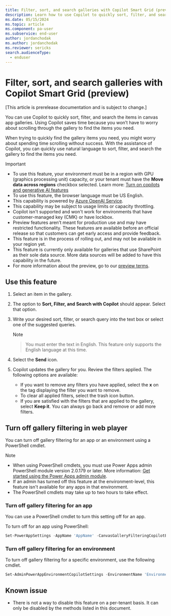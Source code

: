 ```yaml
---
title: Filter, sort, and search galleries with Copilot Smart Grid (preview)
description: Learn how to use Copilot to quickly sort, filter, and search canvas app galleries using natural language.
ms.date: 05/15/2024
ms.topic: article
ms.component: pa-user
ms.subservice: end-user
author: jordanchodak
ms.author: jordanchodak
ms.reviewer: sericks
search.audienceType: 
  - enduser
---
```



# Filter, sort, and search galleries with Copilot Smart Grid (preview)

[This article is prerelease documentation and is subject to change.]

You can use Copilot to quickly sort, filter, and search the items in canvas app galleries. Using Copilot saves time because you won’t have to worry about scrolling through the gallery to find the items you need.  

When trying to quickly find the gallery items you need, you might worry about spending time scrolling without success. With the assistance of Copilot, you can quickly use natural language to sort, filter, and search the gallery to find the items you need.

> [!IMPORTANT]
> - To use this feature, your environment must be in a region with GPU (graphics processing unit) capacity, or your tenant must have the **Move data across regions** checkbox selected.  Learn more: [Turn on copilots and generative AI features](/power-platform/admin/geographical-availability-copilot)
> - To use this feature, the browser language must be US English.
> - This capability is powered by [Azure OpenAI Service](/azure/cognitive-services/openai/overview).
> - This capability may be subject to usage limits or capacity throttling.
> - Copilot isn't supported and won't work for environments that have customer-managed key (CMK) or have lockbox.
> - Preview features aren’t meant for production use and may have restricted functionality. These features are available before an official release so that customers can get early access and provide feedback.
> - This feature is in the process of rolling out, and may not be available in your region yet. 
> -  This feature is currently only available for galleries that use SharePoint as their sole data source.  More data sources will be added to have this capability in the future. 
> - For more information about the preview, go to our [preview terms](https://go.microsoft.com/fwlink/?linkid=2189520).

## Use this feature

1. Select an item in the gallery. 
2. The option to **Sort, Filter, and Search with Copilot** should appear. Select that option. 
3. Write your desired sort, filter, or search query into the text box or select one of the suggested queries.  
     > [!Note] 

     > You must enter the text in English. This feature only supports the English language at this time. 
4. Select the **Send** icon. 
5. Copilot updates the gallery for you. Review the filters applied. The following options are available: 
    - If you want to remove any filters you have applied, select the **x** on the tag displaying the filter you want to remove. 
    - To clear all applied filters, select the trash icon button. 
    - If you are satisfied with the filters that are applied to the gallery, select **Keep it**.  You can always go back and remove or add more filters. 
  
## Turn off gallery filtering in web player

You can turn off gallery filtering for an app or an environment using a PowerShell cmdlet.  

> [!NOTE]
> - When using PowerShell cmdlets, you must use Power Apps admin PowerShell module version 2.0.179 or later. More information: [Get started using the Power Apps admin module](/powershell/powerapps/get-started-powerapps-admin).
> - If an admin has turned off this feature at the environment-level, this feature isn't available for any apps in that environment.
> - The PowerShell cmdlets may take up to two hours to take effect.

### Turn off gallery filtering for an app

You can use a PowerShell cmdlet to turn this setting off for an app.

To turn off for an app using PowerShell:

```powershell
Set-PowerAppSettings -AppName 'AppName' -CanvasGalleryFilteringCopilotEnabled $false
```

### Turn off gallery filtering for an environment

To turn off gallery filtering for a specific environment, use the following cmdlet.

```powershell
Set-AdminPowerAppEnvironmentCopilotSettings -EnvironmentName 'EnvironmentName' -CanvasAppGalleryFilterCopilotEnabled $false
```
   
## Known issue

- There is not a way to disable this feature on a per-tenant basis.  It can only be disabled by the methods listed in this document.
